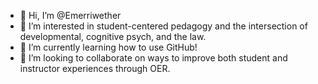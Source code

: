 - 👋 Hi, I’m @Emerriwether
- 👀 I’m interested in student-centered pedagogy and the intersection of developmental, cognitive psych, and the law.
- 🌱 I’m currently learning how to use GitHub!
- 💞️ I’m looking to collaborate on ways to improve both student and instructor experiences through OER.

<!---
- 📫 How to reach me emerriwether@jjay.cuny.edu
Emerriwether/Emerriwether is a ✨ special ✨ repository because its `README.md` (this file) appears on your GitHub profile.
You can click the Preview link to take a look at your changes.
--->
